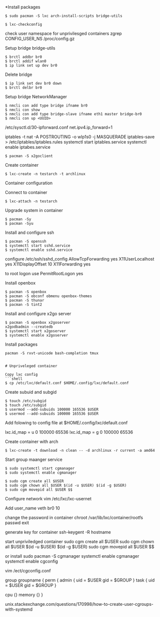 *Install packages

``` shell
$ sudo pacman -S lxc arch-install-scripts bridge-utils
```

```shell
$ lxc-checkconfig
```

check user namespace for unprivilesged containers
zgrep CONFIG_USER_NS /proc/config.gz


Setup bridge bridge-utils
```shell
$ brctl addbr br0
$ brctl addif wlan0
$ ip link set up dev br0
```

Delete bridge
```shell
$ ip link set dev br0 down
$ brctl delbr br0
```

Setup bridge NetworkManager

```shell
$ nmcli con add type bridge ifname br0
$ nmcli con show
$ nmcli con add type bridge-slave ifname eth1 master bridge-br0
$ nmcli con up <UUID>
```

/etc/sysctl.d/30-ipforward.conf
net.ipv4.ip_forward=1

iptables -t nat -A POSTROUTING -o wlp1s0 -j MASQUERADE
iptables-save > /etc/iptables/iptables.rules
systemctl start iptables.service
systemctl enable iptabes.service


```shell
$ pacman -S x2goclient
```

Create container
```shell
$ lxc-create -n testarch -t archlinux
```
Container configuration

Connect to container
```shell
$ lxc-attach -n testarch
```

Upgrade system in container
```shell
$ pacman -Sy
$ pacman -Syu
```

Install and configure ssh
```shell
$ pacman -S openssh
$ systemctl start sshd.service
$ systemctl enable sshd.service
```

configure /etc/ssh/sshd_config
AllowTcpForwarding yes
X11UserLocalhost yes
X11DisplayOffset 10
X11Forwarding yes

to root logon use
PermitRootLogon yes

Install openbox
```shell
$ pacman -S openbox
$ pacman -S obconf obmenu openbox-themes
$ pacman -S thunar 
$ pacman -S tint2
```

Install and configure x2go server
```shell
$ pacman -S openbox x2goserver
x2godbadmin --createdb 
$ systemctl start x2goserver
$ systemctl enable x2goserver
```

Install packages
```shell
pacman -S rxvt-unicode bash-completion tmux


# Unpriveleged container

Copy lxc config
```shell
$ cp /etc/lxc/default.conf $HOME/.config/lxc/default.conf
```

Create subuid and subgid
```shell
$ touch /etc/subgid
$ touch /etc/subgid
$ usermod --add-subuids 100000 165536 $USER
$ usermod --add-subuids 100000 165536 $USER
```

Add folowing to config file at $HOME/.config/lxc/default.conf

lxc.id_map = u 0 100000 65536
lxc.id_map = g 0 100000 65536

Create container with arch
```shell
$ lxc-create -t download -n clean -- -d archlinux -r current -a amd64
```

Start group maanger service
```shell
$ sudo systemctl start cgmanager
$ sudo systemctl enable cgmanager 
```


```shell
$ sudo cgm create all $USER
$ sudo cgm chown all $USER $(id -u $USER) $(id -g $USER)
$ sudo cgm movepid all $USER $$
```

Configure network
vim /etc/lxc/lxc-usernet

Add
user_name veth br0 10

change the password in container
chroot /var/lib/lxc/container/rootfs
passwd
exit

generate key for container
ssh-keygent -R hostname

start unpriviledged container
sudo cgm create all $USER
sudo cgm chown all $USER $(id -u $USER) $(id -g $USER)
sudo cgm movepid all $USER $$

or install
sudo pacman -S cgmanager
systemctl enable cgmanager
systemctl enable cgconfig

vim /ect/cgconfig.conf

group groupname {
perm {
admin {
 uid = $USER
 gid = $GROUP
}
task
{
uid = $USER
gid = $GROUP
}

cpu {}
memory {}
}

unix.stackexchange.com/questions/170998/how-to-create-user-cgroups-with-systemd
